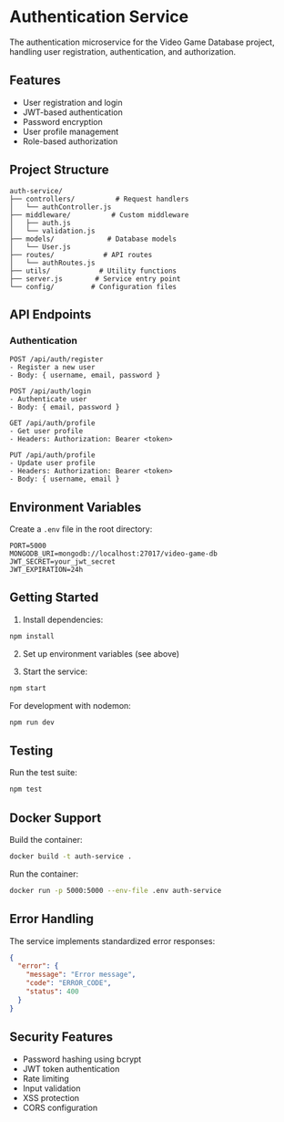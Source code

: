 # Authentication Service

The authentication microservice for the Video Game Database project, handling user registration, authentication, and authorization.

## Features

- User registration and login
- JWT-based authentication
- Password encryption
- User profile management
- Role-based authorization

## Project Structure

```
auth-service/
├── controllers/          # Request handlers
│   └── authController.js
├── middleware/          # Custom middleware
│   ├── auth.js
│   └── validation.js
├── models/             # Database models
│   └── User.js
├── routes/            # API routes
│   └── authRoutes.js
├── utils/            # Utility functions
├── server.js        # Service entry point
└── config/         # Configuration files
```

## API Endpoints

### Authentication
```
POST /api/auth/register
- Register a new user
- Body: { username, email, password }

POST /api/auth/login
- Authenticate user
- Body: { email, password }

GET /api/auth/profile
- Get user profile
- Headers: Authorization: Bearer <token>

PUT /api/auth/profile
- Update user profile
- Headers: Authorization: Bearer <token>
- Body: { username, email }
```

## Environment Variables

Create a `.env` file in the root directory:
```
PORT=5000
MONGODB_URI=mongodb://localhost:27017/video-game-db
JWT_SECRET=your_jwt_secret
JWT_EXPIRATION=24h
```

## Getting Started

1. Install dependencies:
```bash
npm install
```

2. Set up environment variables (see above)

3. Start the service:
```bash
npm start
```

For development with nodemon:
```bash
npm run dev
```

## Testing

Run the test suite:
```bash
npm test
```

## Docker Support

Build the container:
```bash
docker build -t auth-service .
```

Run the container:
```bash
docker run -p 5000:5000 --env-file .env auth-service
```

## Error Handling

The service implements standardized error responses:
```json
{
  "error": {
    "message": "Error message",
    "code": "ERROR_CODE",
    "status": 400
  }
}
```

## Security Features

- Password hashing using bcrypt
- JWT token authentication
- Rate limiting
- Input validation
- XSS protection
- CORS configuration 